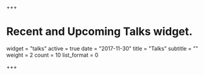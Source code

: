 +++
# Recent and Upcoming Talks widget.
widget = "talks"
active = true
date = "2017-11-30"
title = "Talks"
subtitle = ""
weight = 2
count = 10
list_format = 0

+++